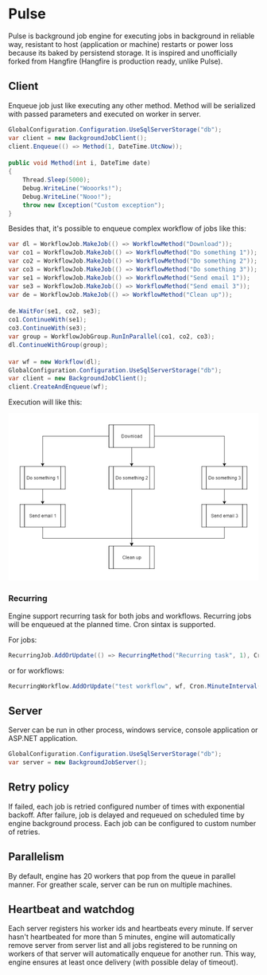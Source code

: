 # Pulse
Pulse is background job engine for executing jobs in background in reliable way, resistant to host (application or machine) restarts or power loss because its baked by persistend storage. It is inspired and unofficially forked from Hangfire (Hangfire is production ready, unlike Pulse).

## Client

Enqueue job just like executing any other method. Method will be serialized with passed parameters and executed on worker in server.

```C#
GlobalConfiguration.Configuration.UseSqlServerStorage("db");
var client = new BackgroundJobClient();
client.Enqueue(() => Method(1, DateTime.UtcNow));

public void Method(int i, DateTime date)
{
    Thread.Sleep(5000);
    Debug.WriteLine("Wooorks!");
    Debug.WriteLine("Nooo!");
    throw new Exception("Custom exception");
}
```

Besides that, it's possible to enqueue complex workflow of jobs like this:

```C#
var dl = WorkflowJob.MakeJob(() => WorkflowMethod("Download"));
var co1 = WorkflowJob.MakeJob(() => WorkflowMethod("Do something 1"));
var co2 = WorkflowJob.MakeJob(() => WorkflowMethod("Do something 2"));
var co3 = WorkflowJob.MakeJob(() => WorkflowMethod("Do something 3"));
var se1 = WorkflowJob.MakeJob(() => WorkflowMethod("Send email 1"));
var se3 = WorkflowJob.MakeJob(() => WorkflowMethod("Send email 3"));
var de = WorkflowJob.MakeJob(() => WorkflowMethod("Clean up"));

de.WaitFor(se1, co2, se3);
co1.ContinueWith(se1);
co3.ContinueWith(se3);
var group = WorkflowJobGroup.RunInParallel(co1, co2, co3);
dl.ContinueWithGroup(group);

var wf = new Workflow(dl);
GlobalConfiguration.Configuration.UseSqlServerStorage("db");
var client = new BackgroundJobClient();
client.CreateAndEnqueue(wf);
```

Execution will like this:

![Workflow diagram](https://raw.githubusercontent.com/vvucetic/Pulse/master/Assets/workflow.png)

### Recurring

Engine support recurring task for both jobs and workflows. Recurring jobs will be enqueued at the planned time. Cron sintax is supported.

For jobs:
```C#
RecurringJob.AddOrUpdate(() => RecurringMethod("Recurring task", 1), Cron.MinuteInterval(2));
```

or for workflows:
```C#
RecurringWorkflow.AddOrUpdate("test workflow", wf, Cron.MinuteInterval(1));
```

## Server

Server can be run in other process, windows service, console application or ASP.NET application.

```C#
GlobalConfiguration.Configuration.UseSqlServerStorage("db");
var server = new BackgroundJobServer();
```

## Retry policy

If failed, each job is retried configured number of times with exponential backoff. After failure, job is delayed and requeued on scheduled time by engine background process. Each job can be configured to custom number of retries. 

## Parallelism

By default, engine has 20 workers that pop from the queue in parallel manner. For greather scale, server can be run on multiple machines.

## Heartbeat and watchdog

Each server registers his worker ids and heartbeats every minute. If server hasn't heartbeated for more than 5 minutes, engine will automatically remove server from server list and all jobs registered to be running on workers of that server will automatically enqueue for another run. This way, engine ensures at least once delivery (with possible delay of timeout).